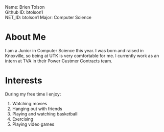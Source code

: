 Name: Brien Tolson  
Github ID: btolson1  
NET_ID: btolson1
Major: Computer Science  
# About Me
I am a Junior in Computer Science this year. I was born and raised in Knoxville, so being at UTK is very comfortable for me.
I currently work as an intern at TVA in their Power Custmer Contracts team.

# Interests
During my free time I enjoy:
1. Watching movies 
1. Hanging out with friends 
1. Playing and watching basketball 
1. Exercising 
1. Playing video games
